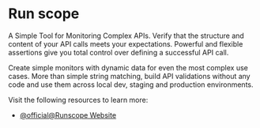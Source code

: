 # Run scope

A Simple Tool for Monitoring Complex APIs. Verify that the structure and content of your API calls meets your expectations. Powerful and flexible assertions give you total control over defining a successful API call.

Create simple monitors with dynamic data for even the most complex use cases. More than simple string matching, build API validations without any code and use them across local dev, staging and production environments.

Visit the following resources to learn more:

- [@official@Runscope Website](https://www.runscope.com)
